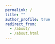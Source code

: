 ```yaml
---
permalink: /
title: ""
author_profile: true
redirect_from: 
  - /about/
  - /about.html
---
```


<!-- <!DOCTYPE html> -->
<html lang="en">
<head>
    <meta charset="UTF-8">
    <meta name="viewport" content="width=device-width, initial-scale=1.0">
    <script src="https://cdn.tailwindcss.com"></script>
    <link rel="stylesheet" href="https://cdnjs.cloudflare.com/ajax/libs/font-awesome/6.4.0/css/all.min.css">
    <style>
        @keyframes fadeInUp {
            from { opacity: 0; transform: translateY(30px); }
            to { opacity: 1; transform: translateY(0); }
        }
        
        @keyframes slideInLeft {
            from { opacity: 0; transform: translateX(-30px); }
            to { opacity: 1; transform: translateX(0); }
        }
        
        .hero-animate { 
            animation: fadeInUp 0.8s ease-out; 
        }
        
        .section-animate { 
            animation: slideInLeft 0.6s ease-out;
            animation-fill-mode: forwards;
        }
        
        .award-item {
            animation: fadeInUp 0.6s ease-out forwards;
            opacity: 0;
        }
        
        .award-item:nth-child(1) { animation-delay: 0.1s; }
        .award-item:nth-child(2) { animation-delay: 0.2s; }
        .award-item:nth-child(3) { animation-delay: 0.3s; }
        .award-item:nth-child(4) { animation-delay: 0.4s; }
        
        .highlight-text {
            background: linear-gradient(135deg, #667eea 0%, #764ba2 100%);
            -webkit-background-clip: text;
            -webkit-text-fill-color: transparent;
            background-clip: text;
        }
        
        .badge {
            transition: all 0.3s ease;
        }
        
        .badge:hover {
            transform: translateY(-2px);
            box-shadow: 0 10px 20px rgba(0,0,0,0.1);
        }
        
        .link-hover {
            position: relative;
            transition: all 0.3s ease;
        }
        
        .link-hover::after {
            content: '';
            position: absolute;
            bottom: -2px;
            left: 0;
            width: 0;
            height: 2px;
            background: linear-gradient(90deg, #4f46e5, #ec4899);
            transition: width 0.3s ease;
        }
        
        .link-hover:hover::after {
            width: 100%;
        }
        
        /* Override Jekyll's content width restrictions */
        .page__content {
            max-width: none !important;
            width: 100% !important;
        }
        
        .page__content .page__inner-wrap {
            max-width: none !important;
        }
        
        /* Ensure full width utilization */
        .container-override {
            margin-left: auto;
            margin-right: auto;
            padding-left: 1rem;
            padding-right: 1rem;
            width: 100%;
            max-width: 1200px;
        }
        
        @media (min-width: 1024px) {
            .container-override {
                max-width: 1400px;
                padding-left: 2rem;
                padding-right: 2rem;
            }
        }
    </style>
</head>
<body class="bg-gray-50">
    <div class="container-override py-8">
        <!-- Hero Section -->
        <div class="hero-animate mb-12">
            <div class="bg-gradient-to-br from-blue-50 via-indigo-50 to-purple-50 rounded-2xl p-10 shadow-lg">
                <h1 class="text-4xl font-bold text-gray-800 mb-6">
                    Hi there! 👋
                </h1>
                
                <div class="bg-white/80 backdrop-blur-sm rounded-xl p-8 shadow-md">
                    <h2 class="text-2xl font-semibold text-gray-800 mb-4 flex items-center">
                        <i class="fas fa-graduation-cap text-blue-600 mr-3"></i>
                        About Me
                    </h2>
                    <p class="text-lg leading-relaxed text-gray-700">
                        I'm a senior <strong class="text-blue-600">Computer Science</strong> student at 
                        <a href="https://www.zju.edu.cn/english/" class="link-hover text-blue-600 font-medium">Zhejiang University</a>, 
                        pursuing an honors degree from the 
                        <a href="http://ckc.zju.edu.cn" class="link-hover text-blue-600 font-medium">Chu Kochen Honors College</a>. 
                        Currently, I'm a research intern at <strong class="text-red-600">Berkeley AI Research (BAIR)</strong> lab, UC Berkeley, 
                        working under the guidance of 
                        <a href="https://people.eecs.berkeley.edu/~xdwang/" class="link-hover text-blue-600 font-medium">Xudong Wang</a> 
                        and <a href="https://people.eecs.berkeley.edu/~trevor/" class="link-hover text-blue-600 font-medium">Prof. Trevor Darrell</a>.
                    </p>
                </div>
            </div>
        </div>

        <!-- Research Focus Section -->
        <div class="section-animate mb-12">
            <div class="bg-white rounded-xl p-10 shadow-lg">
                <h2 class="text-2xl font-bold text-gray-800 mb-6 flex items-center">
                    <i class="fas fa-microscope text-indigo-600 mr-3"></i>
                    Research Focus
                </h2>
                <p class="text-lg text-gray-700 leading-relaxed">
                    My research journey centers around <strong class="text-indigo-600">Computer Vision</strong>, and <strong class="text-indigo-600">Generative Model</strong> and <strong class="text-indigo-600">Multimodal</strong>. 
                    I'm particularly excited about building <strong class="text-purple-600">Unified Multimodal Models</strong> that bridge the gap between text and vision. 
                    My previous work has focused on <strong class="text-pink-600">Controllable Text-to-Image Generation</strong>, including Layout-to-Image Generation and Image Editing.
                </p>
            </div>
        </div>

        <!-- Awards Section -->
        <div class="section-animate mb-12">
            <div class="bg-white rounded-xl p-10 shadow-lg">
                <h2 class="text-2xl font-bold text-gray-800 mb-6 flex items-center">
                    <i class="fas fa-trophy text-yellow-600 mr-3"></i>
                    Selected Honors and Awards
                </h2>
                
                <div class="space-y-4">
                    <div class="award-item flex items-start p-4 bg-gradient-to-r from-yellow-50 to-orange-50 rounded-lg border-l-4 border-yellow-500">
                        <div class="badge bg-yellow-500 text-white px-3 py-1 rounded-full text-sm font-semibold mr-4 mt-1">
                            🏆 2025
                        </div>
                        <div>
                            <h3 class="font-semibold text-gray-800">SenseTime Scholarship</h3>
                            <p class="text-gray-600 text-sm">Top 30 recipients annually in China</p>
                        </div>
                    </div>
                    
                    <div class="award-item flex items-start p-4 bg-gradient-to-r from-purple-50 to-indigo-50 rounded-lg border-l-4 border-purple-500">
                        <div class="badge bg-purple-500 text-white px-3 py-1 rounded-full text-sm font-semibold mr-4 mt-1">
                            🥇 2022
                        </div>
                        <div>
                            <h3 class="font-semibold text-gray-800">ICPC Gold Medal</h3>
                            <p class="text-gray-600 text-sm">Shenyang Site</p>
                        </div>
                    </div>
                    
                    <div class="award-item flex items-start p-4 bg-gradient-to-r from-pink-50 to-rose-50 rounded-lg border-l-4 border-pink-500">
                        <div class="badge bg-pink-500 text-white px-3 py-1 rounded-full text-sm font-semibold mr-4 mt-1">
                            🥇 2022
                        </div>
                        <div>
                            <h3 class="font-semibold text-gray-800">CCPC Gold Medal</h3>
                            <p class="text-gray-600 text-sm">Guangzhou Site</p>
                        </div>
                    </div>
                </div>
            </div>
        </div>

        <!-- Vision Section
        <div class="section-animate mb-12">
            <div class="bg-gradient-to-br from-indigo-50 via-purple-50 to-pink-50 rounded-xl p-8 shadow-lg">
                <h2 class="text-2xl font-bold text-gray-800 mb-6 flex items-center">
                    <i class="fas fa-palette text-pink-600 mr-3"></i>
                    My Vision
                </h2>
                <blockquote class="text-xl font-medium text-gray-700 italic leading-relaxed border-l-4 border-pink-500 pl-6 bg-white/50 p-6 rounded-lg">
                    "My ultimate goal is to democratize creativity through AI - building models that can 
                    <strong class="highlight-text">Make Everybody Their Own Artist, Effortlessly</strong>."
                </blockquote>
                <p class="mt-4 text-gray-600">
                    💡 Have an exciting idea or want to explore potential collaborations? I'd love to hear from you!
                </p>
            </div>
        </div> -->

        <!-- Publications Section -->
        <div class="section-animate mb-12">
            <div class="bg-white rounded-xl p-10 shadow-lg">
                <h2 class="text-2xl font-bold text-gray-800 mb-6 flex items-center">
                    <i class="fas fa-book-open text-green-600 mr-3"></i>
                    Publications
                </h2>
                <div class="bg-gradient-to-r from-green-50 to-emerald-50 rounded-lg p-6 text-center">
                    <p class="text-gray-700 mb-4">🔬 Explore my research contributions and academic work</p>
                    <a href="https://horizonwind2004.github.io/publications/" 
                       class="inline-flex items-center px-6 py-3 bg-gradient-to-r from-green-500 to-emerald-600 text-white rounded-full shadow-lg hover:shadow-xl transition-all duration-300 transform hover:-translate-y-1">
                        <i class="fas fa-arrow-right mr-2"></i>
                        View Full Publication List
                    </a>
                </div>
            </div>
        </div>

        <!-- Miscellaneous Section -->
        <div class="section-animate">
            <div class="bg-white rounded-xl p-10 shadow-lg">
                <h2 class="text-2xl font-bold text-gray-800 mb-6 flex items-center">
                    <i class="fas fa-star text-orange-600 mr-3"></i>
Miscellaneous
                </h2>
                
                <div class="space-y-6">
                    <div class="bg-gradient-to-r from-orange-50 to-yellow-50 rounded-lg p-6">
                        <p class="text-gray-700 leading-relaxed">
                            I'm an ACGN lover, so I'm enthusiastic about the Image, Video, Music and Vocal Generation, especially the <strong>model which have a good controllability</strong>.
                        </p>
                    </div>
                    
                    <div class="bg-gradient-to-r from-indigo-50 to-blue-50 rounded-lg p-6">
                        <p class="text-gray-700 leading-relaxed mb-4">
                            Previously, I've also been a member of the ZJU ACM/ICPC team, and I've reached a rating of 
                            <span class="bg-red-500 text-white px-2 py-1 rounded font-bold">2478</span> on 
                            <a href="https://codeforces.com/profile/epyset" class="link-hover text-blue-600 font-medium">Codeforces</a>. 
                            You can check my old blog <a href="https://www.luogu.com.cn/user/77426" class="link-hover text-blue-600 font-medium">here</a> 
                            where I documented my competitive programming experiences.
                        </p>
                        
                        <div class="text-center">
                            <img src="https://cfrating.baoshuo.dev/rating?username=Epyset" 
                                 alt="Codeforces Rating Graph" 
                                 class="inline-block rounded-lg shadow-md hover:shadow-lg transition-shadow duration-300">
                        </div>
                    </div>
                </div>
            </div>
        </div>
    </div>
</body>
</html>
